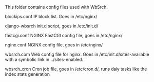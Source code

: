 This folder contains config files used with WbSrch.

blockips.conf
  IP block list. Goes in /etc/nginx/

django-wbsrch
  init.d script, goes in /etc/init.d/

fastcgi.conf
  NGINX FastCGI config file, goes in /etc/nginx/

nginx.conf
  NGINX config file, goes in /etc/nginx/

wbsrch.com
  Web config file for nginx. Goes in /etc/init.d/sites-available with a symbolic link in
  ../sites-enabled.

wbsrch_cron
  Cron job file, goes in /etc/cron.d/, runs daiy tasks like the index stats generation
